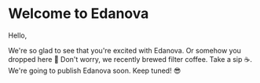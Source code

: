 # Welcome to Edanova

Hello,

We're so glad to see that you're excited with Edanova. Or somehow you dropped here 🤔 Don't worry, we recently brewed filter coffee. Take a sip ☕️. We're going to publish Edanova soon. Keep tuned! 😎
